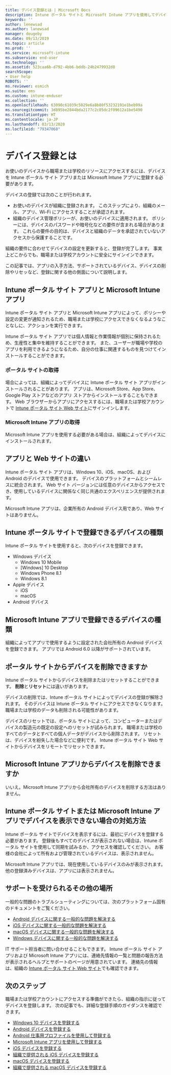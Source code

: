 ```yaml
---
title: デバイス登録とは | Microsoft Docs
description: Intune ポータル サイトと Microsoft Intune アプリを使用してデバイスを登録するとはどのようなことかを説明します。
keywords: ''
author: lenewsad
ms.author: lanewsad
manager: dougeby
ms.date: 09/13/2019
ms.topic: article
ms.prod: ''
ms.service: microsoft-intune
ms.subservice: end-user
ms.technology: ''
ms.assetid: 523caa6b-d792-4bb6-bddb-24b2479932d8
searchScope:
- User help
ROBOTS: ''
ms.reviewer: esmich
ms.suite: ems
ms.custom: intune-enduser
ms.collection: ''
ms.openlocfilehash: 63090c61039c5029e6a8b80f53232191e1beb99a
ms.sourcegitcommit: 3d895be2844bda2177c2c85dc2f09612a1be5490
ms.translationtype: HT
ms.contentlocale: ja-JP
ms.lasthandoff: 03/13/2020
ms.locfileid: "79347068"
---
```

# <a name="what-is-device-enrollment"></a>デバイス登録とは
お使いのデバイスから職場または学校のリソースにアクセスするには、デバイスを Intune ポータル サイト アプリまたは Microsoft Intune アプリに登録する必要があります。 

デバイスの登録では次のことが行われます。

* お使いのデバイスが組織に登録されます。 このステップにより、組織のメール、アプリ、Wi-Fi にアクセスすることが承認されます。 
* 組織のデバイス管理ポリシーが、お使いのデバイスに適用されます。 ポリシーには、デバイスのパスワードや暗号化などの要件が含まれる場合があります。 これらの要件の目的は、デバイスと組織のデータを承認されていないアクセスから保護することです。

組織の要件に合わせてデバイスの設定を更新すると、登録が完了します。 事実上どこからでも、職場または学校アカウントに安全にサインインできます。  

この記事では、アプリの入手方法、サポートされているデバイス、デバイスの削除やリセッなど、登録に関する他の側面について説明します。  

## <a name="company-portal-and-microsoft-intune-app"></a>Intune ポータル サイト アプリと Microsoft Intune アプリ

Intune ポータル サイト アプリと Microsoft Intune アプリによって、ポリシーや設定の変更が通知されるため、職場または学校にアクセスできなくなるようなことなしに、アクションを実行できます。 

Intune ポータル サイト アプリでは個人情報と作業情報が個別に保持されるため、生産性と集中を維持することができます。 また、ユーザーが職場や学校のアプリを利用できるようになるため、自分の仕事に関連するものを見つけてインストールすることができます。  

### <a name="get-company-portal"></a>ポータル サイトの取得

場合によっては、組織によってデバイスに Intune ポータル サイト アプリがインストールされることがあります。 アプリは、Microsoft Store、App Store、Google Play ストアなどのアプリ ストアからインストールすることもできます。 Web ブラウザーからアプリにアクセスするには、職場または学校アカウントで [Intune ポータル サイト Web サイト](https://go.microsoft.com/fwlink/?linkid=2010980)にサインインします。  

### <a name="get-microsoft-intune-app"></a>Microsoft Intune アプリの取得

Microsoft Intune アプリを使用する必要がある場合は、組織によってデバイスにインストールされます。  

## <a name="whats-the-difference-between-the-apps-and-the-website"></a>アプリと Web サイトの違い
Intune ポータル サイト アプリは、Windows 10、iOS、macOS、および Android のデバイスで使用できます。 デバイスのプラットフォームとシームレスに統合されます。 Web サイト バージョンには任意のデバイスからアクセスでき、使用しているデバイスに関係なく同じ共通のエクスペリエンスが提供されます。 

Microsoft Intune アプリは、企業所有の Android デバイス用であり、Web サイトはありません。  

## <a name="what-kind-of-devices-can-you-enroll-with-company-portal"></a>Intune ポータル サイトで登録できるデバイスの種類
Intune ポータル サイトを使用すると、次のデバイスを登録できます。  

- Windows デバイス
  - Windows 10 Mobile
  - [Windows] 10 Desktop
  - Windows Phone 8.1
  - Windows 8.1
- Apple デバイス
    - iOS
    - macOS
- Android デバイス


## <a name="what-kind-of-devices-can-you-enroll-with-the-microsoft-intune-app"></a>Microsoft Intune アプリで登録できるデバイスの種類  
組織によってアプリで使用するように設定された会社所有の Android デバイスを登録できます。 アプリでは Android 6.0 以降がサポートされています。 

## <a name="can-you-remove-a-device-from-the-company-portal"></a>ポータル サイトからデバイスを削除できますか
Intune ポータル サイトからデバイスを削除またはリセットすることができます。 **削除**と**リセット**には違いがあります。

デバイスの削除では、Intune ポータル サイトによってデバイスの登録が解除されます。 そのデバイスは Intune ポータル サイトにアクセスできなくなります。 職場または学校のデータも削除される可能性があります。 

デバイスのリセットでは、ポータル サイトによって、コンピューターまたはデバイスの製造元の既定の設定へのリセットが試みられます。 職場または学校のすべてのデータとすべての個人データがデバイスから削除されます。 リセットは、デバイスを紛失した場合などに便利です。 Intune ポータル サイト Web サイトからデバイスをリモートでリセットできます。  

## <a name="can-you-remove-a-device-from-the-microsoft-intune-app"></a>Microsoft Intune アプリからデバイスを削除できますか
いいえ。Microsoft Intune アプリから会社所有のデバイスを削除する方法はありません。  

## <a name="what-if-i-cant-see-my-device-in-the-company-portal-or-microsoft-intune-app"></a>Intune ポータル サイトまたは Microsoft Intune アプリでデバイスを表示できない場合の対処方法
Intune ポータル サイトでデバイスを表示するには、最初にデバイスを登録する必要があります。 登録後もすべてのデバイスが表示されない場合は、Intune ポータル サイトを使用して同期を試みるか、アクセスを確認してください。 お客様の会社によって所有および管理されているデバイスは、表示されません。

Microsoft Intune アプリでは、現在使用しているデバイスのみが表示されます。 他の登録済みデバイスは、アプリには表示されません。  

## <a name="where-else-can-i-go-for-help"></a>サポートを受けられるその他の場所  
一般的な問題のトラブルシューティングについては、次のプラットフォーム固有のドキュメントをご覧ください。  

- [Android デバイスに関する一般的な問題を解決する](check-compliance-on-your-device-android.md)  
- [iOS デバイスに関する一般的な問題を解決する](troubleshoot-your-device-ios.md)
- [macOS デバイスに関する一般的な問題を解決する](troubleshoot-your-device-macos.md)
- [Windows デバイスに関する一般的な問題を解決する](troubleshoot-your-device-windows.md)

IT サポート担当者に問い合わせることもできます。 Intune ポータル サイト アプリおよび Microsoft Intune アプリには、連絡先情報の一覧と問題の報告方法が表示されるヘルプとサポートのページが用意されています。 連絡先の情報は、組織の [Intune ポータル サイト Web サイト](https://go.microsoft.com/fwlink/?linkid=2010980)でも確認できます。  

## <a name="next-steps"></a>次のステップ  

職場または学校アカウントにアクセスする準備ができたら、組織の指示に従ってデバイスを登録します。 次の記事でも、詳細な登録手順のガイダンスを確認できます。

* [Windows 10 デバイスを登録する](enroll-windows-10-device.md)
* [Android デバイスを登録する](enroll-device-android-company-portal.md)
* [Android 仕事用プロファイルを使用して登録する](enroll-device-android-work-profile.md)
* [Microsoft Intune アプリを使用して登録する](enroll-device-android-microsoft-intune-app.md)
* [iOS デバイスを登録する](enroll-your-device-in-intune-ios.md)
* [組織で提供される iOS デバイスを登録する](enroll-your-device-dep-ios.md)
* [macOS デバイスを登録する](enroll-your-device-in-intune-macos-cp.md)
* [組織で提供される macOS デバイスを登録する](enroll-company-device-macos.md)


